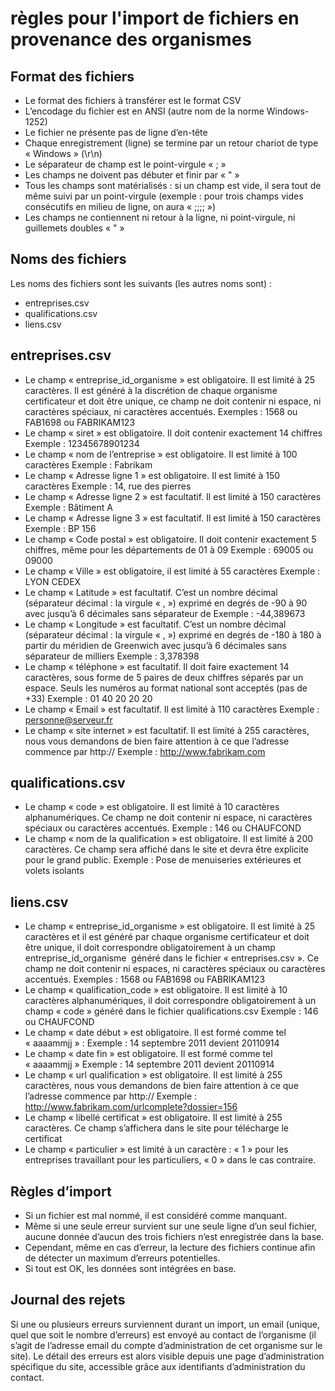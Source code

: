 # règles pour l'import de fichiers en provenance des organismes

## Format des fichiers

- Le format des fichiers à transférer est le format CSV
- L’encodage du fichier est en ANSI (autre nom de la norme Windows-1252)
- Le fichier ne présente pas de ligne d’en-tête
- Chaque enregistrement (ligne) se termine par un retour chariot de type « Windows » (\r\n)
- Le séparateur de champ est le point-virgule « ; »
- Les champs ne doivent pas débuter et finir par « &quot; »
- Tous les champs sont matérialisés : si un champ est vide, il sera tout de même suivi par un
point-virgule (exemple : pour trois champs vides consécutifs en milieu de ligne, on aura
« ;;;; »)
- Les champs ne contiennent ni retour à la ligne, ni point-virgule, ni guillemets doubles « &quot; »

## Noms des fichiers

Les noms des fichiers sont les suivants (les autres noms sont) :
- entreprises.csv
- qualifications.csv
- liens.csv

## entreprises.csv

- Le champ « entreprise_id_organisme » est obligatoire. Il est limité à 25 caractères. Il est
généré à la discrétion de chaque organisme certificateur et doit être unique, ce champ ne
doit contenir ni espace, ni caractères spéciaux, ni caractères accentués.
Exemples : 1568 ou FAB1698 ou FABRIKAM123
- Le champ « siret » est obligatoire. Il doit contenir exactement 14 chiffres
Exemple : 12345678901234
- Le champ « nom de l’entreprise » est obligatoire. Il est limité à 100 caractères
Exemple : Fabrikam
- Le champ « Adresse ligne 1 » est obligatoire. Il est limité à 150 caractères
Exemple : 14, rue des pierres
- Le champ « Adresse ligne 2 » est facultatif. Il est limité à 150 caractères
Exemple : Bâtiment A
- Le champ « Adresse ligne 3 » est facultatif. Il est limité à 150 caractères
Exemple : BP 156
- Le champ « Code postal » est obligatoire. Il doit contenir exactement 5 chiffres, même pour
les départements de 01 à 09
Exemple : 69005 ou 09000
- Le champ « Ville » est obligatoire, il est limité à 55 caractères
Exemple : LYON CEDEX
- Le champ « Latitude » est facultatif. C’est un nombre décimal (séparateur décimal : la virgule
« , ») exprimé en degrés de -90 à 90 avec jusqu’à 6 décimales sans séparateur de
Exemple : -44,389673
- Le champ « Longitude » est facultatif. C’est un nombre décimal (séparateur décimal : la
virgule « , ») exprimé en degrés de -180 à 180 à partir du méridien de Greenwich avec
jusqu’à 6 décimales sans séparateur de milliers
Exemple : 3,378398
- Le champ « téléphone » est facultatif. Il doit faire exactement 14 caractères, sous forme de 5
paires de deux chiffres séparés par un espace. Seuls les numéros au format national sont
acceptés (pas de +33)
Exemple : 01 40 20 20 20
- Le champ « Email » est facultatif. Il est limité à 110 caractères
Exemple : personne@serveur.fr
- Le champ « site internet » est facultatif. Il est limité à 255 caractères, nous vous demandons
de bien faire attention à ce que l’adresse commence par http://
Exemple : http://www.fabrikam.com

## qualifications.csv

- Le champ « code » est obligatoire. Il est limité à 10 caractères alphanumériques. Ce champ
ne doit contenir ni espace, ni caractères spéciaux ou caractères accentués.
Exemple : 146 ou CHAUFCOND
- Le champ « nom de la qualification » est obligatoire. Il est limité à 200 caractères. Ce champ
sera affiché dans le site et devra être explicite pour le grand public.
Exemple : Pose de menuiseries extérieures et volets isolants

## liens.csv

- Le champ « entreprise_id_organisme » est obligatoire. Il est limité à 25 caractères et il est
généré par chaque organisme certificateur et doit être unique, il doit correspondre
obligatoirement à un champ entreprise_id_organisme  généré dans le fichier
« entreprises.csv ».
Ce champ ne doit contenir ni espaces, ni caractères spéciaux ou caractères accentués.
Exemples : 1568 ou FAB1698 ou FABRIKAM123
- Le champ « qualification_code » est obligatoire. Il est limité à 10 caractères
alphanumériques, il doit correspondre obligatoirement à un champ « code » généré dans le
fichier qualifications.csv
Exemple : 146 ou CHAUFCOND
- Le champ « date début » est obligatoire. Il est formé comme tel « aaaammjj » :
Exemple : 14 septembre 2011 devient 20110914
- Le champ « date fin » est obligatoire. Il est formé comme tel « aaaammjj »
Exemple : 14 septembre 2011 devient 20110914
- Le champ « url qualification » est obligatoire. Il est limité à 255 caractères, nous vous
demandons de bien faire attention à ce que l’adresse commence par http://
Exemple : http://www.fabrikam.com/urlcomplete?dossier=156
- Le champ « libellé certificat » est obligatoire. Il est limité à 255 caractères. Ce champ
s’affichera dans le site pour télécharge le certificat
- Le champ « particulier » est limité à un caractère : « 1 » pour les entreprises travaillant pour
les particuliers, « 0 » dans le cas contraire.

## Règles d’import

- Si un fichier est mal nommé, il est considéré comme manquant.
- Même si une seule erreur survient sur une seule ligne d’un seul fichier, aucune donnée
d’aucun des trois fichiers n’est enregistrée dans la base.
- Cependant, même en cas d’erreur, la lecture des fichiers continue afin de détecter un
maximum d’erreurs potentielles.
- Si tout est OK, les données sont intégrées en base.

## Journal des rejets

Si une ou plusieurs erreurs surviennent durant un import, un email (unique, quel que soit le nombre
d’erreurs) est envoyé au contact de l’organisme (il s’agit de l’adresse email du compte
d’administration de cet organisme sur le site). Le détail des erreurs est alors visible depuis une page
d’administration spécifique du site, accessible grâce aux identifiants d’administration du contact.